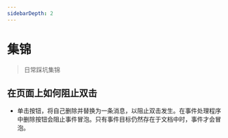 ```yaml
---
sidebarDepth: 2
---
```


# 集锦

> 日常踩坑集锦

## 在页面上如何阻止双击
  - 单击按钮，将自己删除并替换为一条消息，以阻止双击发生。在事件处理程序中删除按钮会阻止事件冒泡。只有事件目标仍然存在于文档中时，事件才会冒泡。
